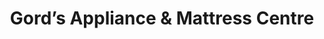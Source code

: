 ---
title: "Gord’s Appliance & Mattress Centre"
url: /kamloops/gords-appliance-und-mattress-centre/
shop: Haushaltsgeräte
---